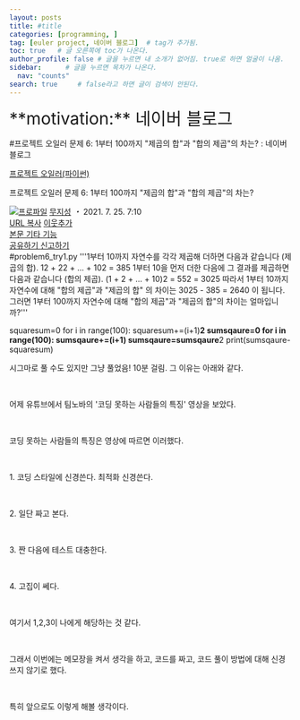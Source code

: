 ```yaml
---
layout: posts
title: #title
categories: [programming, ]
tag: [euler project, 네이버 블로그]  # tag가 추가됨.
toc: true   # 글 오른쪽에 toc가 나온다.
author_profile: false # 글을 누르면 내 소개가 없어짐. true로 하면 얼굴이 나옴.
sidebar:      # 글을 누르면 목차가 나온다.
  nav: "counts" 
search: true     # false라고 하면 글이 검색이 안된다.
---
```


<div class="notice--info" markdown="1" style='font-size: 30px'>
**motivation:** 네이버 블로그 
</div>



#프로젝트 오일러 문제 6: 1부터 100까지 "제곱의 합"과 "합의 제곱"의 차는? : 네이버 블로그
<div class="wrap_rabbit pcol2 _param(1) _postViewArea222444690394" id="post-view222444690394">
<!-- Rabbit HTML --><div class="se-viewer se-theme-default" lang="ko-KR">
<!-- SE_DOC_HEADER_START -->
<div class="se-component se-documentTitle se-l-default" id="SE-0b383ffa-1462-4312-b37b-1acc2a0a7077">
<div class="se-component-content">
<div class="se-section se-section-documentTitle se-l-default se-section-align-left">
<!-- -->
<div class="blog2_series">
<a class="pcol2" href="/PostList.naver?blogId=wys000112&amp;categoryNo=10&amp;from=postList" onclick="nclk_v2(this,'pst.category','','');">프로젝트 오일러(파이썬)</a>
</div>
<div class="pcol1">
<!-- -->
<div class="se-module se-module-text se-title-text">
<p class="se-text-paragraph se-text-paragraph-align-" id="SE-c1ec3f4d-648b-460c-bc31-cfdefe3d79e2" style=""><span class="se-fs- se-ff-" id="SE-177076a3-afe7-40d6-a722-3b93fa772373" style=""><!-- -->프로젝트 오일러 문제 6: <!-- --></span><span class="se-fs-fs32 se-ff-nanumgothic" id="SE-feda5aca-fad3-476c-84fb-78a031b69e66" style=""><!-- -->1부터 100까지 "제곱의 합"과 "합의 제곱"의 차는?<!-- --></span></p> </div>
<!-- -->
</div>
<div class="blog2_container">
<span class="writer">
<span class="area_profile"><a class="link" href="https://blog.naver.com/wys000112" onclick="nclk_v2(this,'pst.profile','','');" target="_top"><img alt="프로파일" class="img" src="https://blogpfthumb-phinf.pstatic.net/MjAyMjA1MjVfMTA0/MDAxNjUzNDcxMTU4NTkw.MKx5XZzKhkVnSwLw5O1NM-J45hdDNIrADB_V9VVQBOAg.OkL09v5VWJCO9xIBu4VTEzVASngUXGDvkf4D_exCZsEg.PNG.wys000112/%EB%AC%B4%EC%A7%80%EC%84%B1.png/%25EB%25AC%25B4%25EC%25A7%2580%25EC%2584%25B1.png?type=s1"/></a></span>
<span class="nick"><a class="link pcol2" href="https://blog.naver.com/wys000112" onclick="nclk_v2(this,'pst.username','','');" target="_top">무지성</a></span>
</span>
<i class="dot"> ・ </i>
<span class="se_publishDate pcol2">2021. 7. 25. 7:10</span>
</div>
<div class="blog2_post_function">
<a class="url pcol2 _setClipboard _returnFalse _se3copybtn _transPosition" href="#" id="copyBtn_222444690394" style="cursor:pointer;" title="https://blog.naver.com/wys000112/222444690394">URL 복사</a>
<a class="btn_buddy btn_addbuddy pcol2 _buddy_popup_btn _returnFalse" href="#" onclick="nclk_v2(this,'pst.addnei','','');"><i class="ico"></i> 이웃추가<i class="aline"></i></a>
<div class="overflow_menu">
<a area-expanded="false" area-haspopup="true" class="btn_overflow_menu _open_overflowmenu pcol2 _param(222444690394) _returnFalse" href="#" role="button"><span class="blind">본문 기타 기능</span></a>
<div area-hidden="true" class="lyr_overflow_menu" id="overflowmenu-222444690394">
<a class="naver-splugin btn_splugin share _title_share" data-canonical-url="https://blog.naver.com/wys000112/222444690394" data-likecontentsid="wys000112_222444690394" data-likeserviceid="BLOG" data-logdomain="https://proxy.blog.naver.com/spi/v1/api/shareLog" data-me-display="off" data-oninitialize="splugin_oninitialize(1);" data-option="{baseElement:'_title_spiButton', layerPosition:'outside-bottom', align:'right', marginLeft:0, marginTop:4}" data-style="unity" data-url="https://blog.naver.com/wys000112/222444690394" href="#" id="_title_spiButton" onclick="return false;">
                   공유하기
                <span class="ico_share _title_share_icon"></span>
</a>
<a class="_report _param(https://srp2.naver.com/report?svc=BLG&amp;exit=close&amp;ctype=AA01&amp;cwriterenc=tFg93GtQA65bMiKogDPCut3WN8ibr5Giq59B3MTbQU4%3D&amp;ctitle=%ED%94%84%EB%A1%9C%EC%A0%9D%ED%8A%B8%20%EC%98%A4%EC%9D%BC%EB%9F%AC%20%EB%AC%B8%EC%A0%9C%206%3A%201%EB%B6%80%ED%84%B0%20100%EA%B9%8C%EC%A7%80%20%22%EC%A0%9C%EA%B3%B1%EC%9D%98%20%ED%95%A9%22%EA%B3%BC%20%22%ED%95%A9%EC%9D%98%20%EC%A0%9C%EA%B3%B1%22%EC%9D%98%20%EC%B0%A8%EB%8A%94%3F&amp;cwriter=wys0*****&amp;dark=disable&amp;memtype=Y&amp;env=pc&amp;cnickname=wys0*****&amp;vsvc=BLG&amp;cid=wys000112%40%4051896191%40%40mylog%40%40222444690394) _returnFalse" href="#">신고하기<span class="ico_report"></span></a>
</div>
</div>
<input alt="url" class="copyTargetUrl" style="display:none;" title="URL 복사" type="text" value="https://blog.naver.com/wys000112/222444690394"/>
</div>
<!-- -->
</div>
</div>
</div>
<!-- B2C 상품 -->
<!-- _BLOG_CONTENTS_HEADER_TAIL -->
<!-- SE_DOC_HEADER_END -->
<div class="se-main-container">
<div class="se-component se-code se-l-code_stripe" id="SE-d6bdc846-be92-4254-b36a-4915a6c2ed67">
<div class="se-component-content">
<div class="se-section se-section-code se-l-code_stripe">
<div class="se-module se-module-code se-fs-fs13">
<div class="se-code-source">
<div class="__se_code_view language-javascript">#problem6_try1.py
'''1부터 10까지 자연수를 각각 제곱해 더하면 다음과 같습니다 (제곱의 합).
12 + 22 + ... + 102 = 385
1부터 10을 먼저 더한 다음에 그 결과를 제곱하면 다음과 같습니다 (합의 제곱).
(1 + 2 + ... + 10)2 = 552 = 3025
따라서 1부터 10까지 자연수에 대해 "합의 제곱"과 "제곱의 합" 의 
차이는 3025 - 385 = 2640 이 됩니다.
그러면 1부터 100까지 자연수에 대해 "합의 제곱"과 "제곱의 합"의 차이는 얼마입니까?'''

squaresum=0
for i in range(100):
    squaresum+=(i+1)**2
sumsqaure=0
for i in range(100):
    sumsqaure+=(i+1)
sumsqaure=sumsqaure**2
print(sumsqaure-squaresum)</div>
</div>
</div>
</div>
</div>
<script class="__se_module_data" data-module='{"type":"v2_code", "id" : "SE-d6bdc846-be92-4254-b36a-4915a6c2ed67"}' type="text/data"></script>
</div> <div class="se-component se-text se-l-default" id="SE-094ab09e-0d0d-45f8-9d93-db5877f605bb">
<div class="se-component-content">
<div class="se-section se-section-text se-l-default">
<div class="se-module se-module-text">
<!-- SE-TEXT { --><p class="se-text-paragraph se-text-paragraph-align-" id="SE-ac94decf-871c-41a5-b9cb-2ca3c6e424a5" style=""><span class="se-fs- se-ff-" id="SE-17a3d19e-7a69-4fbe-94ae-3677c56a8ecf" style="">시그마로 풀 수도 있지만 그냥 풀었음! 10분 걸림. 그 이유는 아래와 같다.</span></p><!-- } SE-TEXT --><!-- SE-TEXT { --><p class="se-text-paragraph se-text-paragraph-align-" id="SE-2a23efd0-85e0-4c6e-8e16-42f20e57152d" style=""><span class="se-fs- se-ff-" id="SE-c771eb71-7258-4810-b79c-69e86319e2bb" style="">​</span></p><!-- } SE-TEXT --><!-- SE-TEXT { --><p class="se-text-paragraph se-text-paragraph-align-" id="SE-4634d8b3-3755-4704-9c12-c7f9b666dddc" style=""><span class="se-fs- se-ff-" id="SE-db2e10f4-6fc5-45d1-8ca9-b85c971f7af2" style="">어제 유튜브에서 팀노바의 '코딩 못하는 사람들의 특징' 영상을 보았다.</span></p><!-- } SE-TEXT --><!-- SE-TEXT { --><p class="se-text-paragraph se-text-paragraph-align-" id="SE-526c694d-2101-41b3-a0ac-09f7e19b894f" style=""><span class="se-fs- se-ff-" id="SE-c4a7e715-22cf-4855-9c65-f865b5d8c8cd" style="">​</span></p><!-- } SE-TEXT --><!-- SE-TEXT { --><p class="se-text-paragraph se-text-paragraph-align-" id="SE-e5228a5a-c821-4700-9a47-5652214e965f" style=""><span class="se-fs- se-ff-" id="SE-3a38bae4-e904-41c1-b93e-b4d97fc1d735" style="">코딩 못하는 사람들의 특징은 영상에 따르면 이러했다.</span></p><!-- } SE-TEXT --><!-- SE-TEXT { --><p class="se-text-paragraph se-text-paragraph-align-" id="SE-ca3847b1-2827-422f-ab38-096be3245f37" style=""><span class="se-fs- se-ff-" id="SE-630238a8-28ef-4854-903a-c2c3a31f719f" style="">​</span></p><!-- } SE-TEXT --><!-- SE-TEXT { --><p class="se-text-paragraph se-text-paragraph-align-" id="SE-e849c87c-c186-4f07-8f46-1b5fd840fbbf" style=""><span class="se-fs- se-ff-" id="SE-03e689fa-5778-4199-b18a-ead8685b4f88" style="">1. 코딩 스타일에 신경쓴다. 최적화 신경쓴다.</span></p><!-- } SE-TEXT --><!-- SE-TEXT { --><p class="se-text-paragraph se-text-paragraph-align-" id="SE-1aae2788-c5ef-450b-b679-bf20e08dc83c" style=""><span class="se-fs- se-ff-" id="SE-bd2c17f3-33fe-4b18-8357-69b21dd9bab0" style="">​</span></p><!-- } SE-TEXT --><!-- SE-TEXT { --><p class="se-text-paragraph se-text-paragraph-align-" id="SE-c0e12038-d703-41a9-bb68-07d98a929c13" style=""><span class="se-fs- se-ff-" id="SE-a5666672-fa38-46b2-a94d-3281482ee94d" style="">2. 일단 짜고 본다.</span></p><!-- } SE-TEXT --><!-- SE-TEXT { --><p class="se-text-paragraph se-text-paragraph-align-" id="SE-46836f3d-0f70-42c7-a9d9-ee3b638630f5" style=""><span class="se-fs- se-ff-" id="SE-d7cf859b-9148-4ffb-b140-867cb2996b7c" style="">​</span></p><!-- } SE-TEXT --><!-- SE-TEXT { --><p class="se-text-paragraph se-text-paragraph-align-" id="SE-0df8be1a-3546-46d6-b714-4567e158bc4b" style=""><span class="se-fs- se-ff-" id="SE-b3fd141a-e4e2-47cd-a942-554179ea5c41" style="">3. 짠 다음에 테스트 대충한다.</span></p><!-- } SE-TEXT --><!-- SE-TEXT { --><p class="se-text-paragraph se-text-paragraph-align-" id="SE-c210a825-9d13-4114-a6cd-72352b0f1b73" style=""><span class="se-fs- se-ff-" id="SE-a4452a76-9f11-41ef-bf5f-d3254d4b0cb3" style="">​</span></p><!-- } SE-TEXT --><!-- SE-TEXT { --><p class="se-text-paragraph se-text-paragraph-align-" id="SE-ce2f872a-aec9-464f-bbb8-e64d7dfe68fe" style=""><span class="se-fs- se-ff-" id="SE-9a14a468-9c29-4ed9-ad97-9aeabcb4367b" style="">4. 고집이 쎄다.</span></p><!-- } SE-TEXT --><!-- SE-TEXT { --><p class="se-text-paragraph se-text-paragraph-align-" id="SE-f505d411-26f1-415a-87f1-8148274ea0cb" style=""><span class="se-fs- se-ff-" id="SE-c1dc9e7e-6efa-447d-ae99-7453d68e6fa1" style="">​</span></p><!-- } SE-TEXT --><!-- SE-TEXT { --><p class="se-text-paragraph se-text-paragraph-align-" id="SE-c2ae202f-4700-47bc-86db-26061ca3d3b2" style=""><span class="se-fs- se-ff-" id="SE-5a3b21b0-a2ff-43b4-a3b4-f06c99510492" style="">여기서 1,2,3이 나에게 해당하는 것 같다.</span></p><!-- } SE-TEXT --><!-- SE-TEXT { --><p class="se-text-paragraph se-text-paragraph-align-" id="SE-1d137343-5cde-4c9e-a764-013f46fbb080" style=""><span class="se-fs- se-ff-" id="SE-2e1c0d85-f15e-4416-83ae-c5fd4b67bd81" style="">​</span></p><!-- } SE-TEXT --><!-- SE-TEXT { --><p class="se-text-paragraph se-text-paragraph-align-" id="SE-56176906-b7c1-4d58-8592-c5ff8e1d3797" style=""><span class="se-fs- se-ff-" id="SE-12f37374-8514-476e-8006-b16305c5095d" style="">그래서 이번에는 메모장을 켜서 생각을 하고, 코드를 짜고, 코드 풀이 방법에 대해 신경쓰지 않기로 했다.</span></p><!-- } SE-TEXT --><!-- SE-TEXT { --><p class="se-text-paragraph se-text-paragraph-align-" id="SE-d6be61b4-c7d3-43a9-90f6-ffc64346d8b9" style=""><span class="se-fs- se-ff-" id="SE-c8095bcd-a113-49b2-a4e0-349c28a8ee0d" style="">​</span></p><!-- } SE-TEXT --><!-- SE-TEXT { --><p class="se-text-paragraph se-text-paragraph-align-" id="SE-1a3d0449-51df-44d3-9cfb-c19b7d7bd649" style=""><span class="se-fs- se-ff-" id="SE-aa295f6c-4c0f-44c1-97bb-824fab77d626" style="">특히 앞으로도 이렇게 해볼 생각이다.</span></p><!-- } SE-TEXT --><!-- SE-TEXT { --><p class="se-text-paragraph se-text-paragraph-align-" id="SE-73a05e53-8ba1-433b-a7e2-ffa406af27a2" style=""><span class="se-fs- se-ff-" id="SE-5d98117d-8046-4aef-8909-9317c555e784" style="">​</span></p><!-- } SE-TEXT --><!-- SE-TEXT { --><p class="se-text-paragraph se-text-paragraph-align-" id="SE-8642e012-beb5-4029-99d7-072602fb4e0e" style=""><span class="se-fs- se-ff-" id="SE-ad8f27bc-eae4-4eb3-92a3-452a25799b15" style="">​</span></p><!-- } SE-TEXT -->
</div>
</div>
</div>
</div> </div>
</div>
</div>